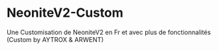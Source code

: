 # NeoniteV2-Custom
Une Customisation de NeoniteV2 en Fr et avec plus de fonctionnalités (Custom by AYTROX &amp; ARWENT)
